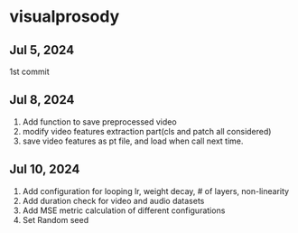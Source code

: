 # visualprosody

## Jul 5, 2024
  1st commit

## Jul 8, 2024
 1. Add function to save preprocessed video
 2. modify video features extraction part(cls and patch all considered)
 3. save video features as pt file, and load when call next time.

## Jul 10, 2024
 1. Add configuration  for looping lr, weight decay, # of layers, non-linearity
 2. Add duration check for video and audio datasets
 3. Add MSE metric calculation of different  configurations
 4. Set Random seed
